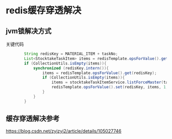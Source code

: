 # redis缓存穿透解决
## jvm锁解决方式
关键代码

```java
        String redisKey = MATERIAL_ITEM + taskNo;
        List<StocktakeTaskItem> items = redisTemplate.opsForValue().get(redisKey);
        if (CollectionUtils.isEmpty(items)){
            synchronized (redisKey.intern()){
                items = redisTemplate.opsForValue().get(redisKey);
                if (CollectionUtils.isEmpty(items)){
                    items = stocktakeTaskItemService.listForceMaster(taskNo);
                    redisTemplate.opsForValue().set(redisKey, items, 1, TimeUnit.HOURS);
                }
            }
        }
```

## 缓存穿透解决参考
https://blog.csdn.net/zyjzyj2/article/details/105027746
